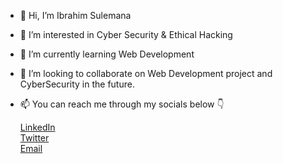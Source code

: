 - 👋 Hi, I’m Ibrahim Sulemana
- 👀 I’m interested in Cyber Security & Ethical Hacking
- 🌱 I’m currently learning Web Development
- 💞️ I’m looking to collaborate on Web Development project and CyberSecurity in the future.
- 📫 You can reach me through my socials below 👇

    [LinkedIn](https://linkedin.com/in/ibrahim-sulemana) <br>
    [Twitter](https://twitter.com/sherohq) <br>
    [Email](ibrahimsulemanawunpini@gmail.com)
    


<!--
RealIB1/RealIB1 is a ✨ special ✨ repository because its `README.md` (this file) appears on your GitHub profile.
You can click the Preview link to take a look at your changes.
--->
